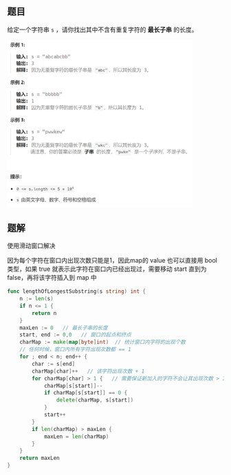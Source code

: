 ## 题目

给定一个字符串 `s` ，请你找出其中不含有重复字符的 **最长子串** 的长度。

<img src="3-无重复子符的最长子串.assets/image-20240304210755543.png" alt="image-20240304210755543" style="zoom:50%;" />

## 题解

使用滑动窗口解决

因为每个字符在窗口内出现次数只能是1，因此map的 value 也可以直接用 bool 类型，如果 true 就表示此字符在窗口内已经出现过，需要移动 start 直到为 false，再将该字符插入到 map 中

```go
func lengthOfLongestSubstring(s string) int {
    n := len(s)
    if n <= 1 {
        return n
    }
    maxLen := 0   // 最长子串的长度
    start, end := 0,0   // 窗口的起点和终点
    charMap := make(map[byte]int)  // 统计窗口内字符的出现个数
    // 任何时候，窗口内所有字符出现次数都 == 1
    for ; end < n; end++ {
        char := s[end]
        charMap[char]++   // 该字符出现次数 + 1
        for charMap[char] > 1 {   // 需要保证新加入的字符不会让其出现次数 > 1, 否则让 start 前进
            charMap[s[start]]--
            if charMap[s[start]] == 0 {
                delete(charMap, s[start])
            }
            start++ 
        }
        if len(charMap) > maxLen {
            maxLen = len(charMap)
        }
    }
    return maxLen
}
```

